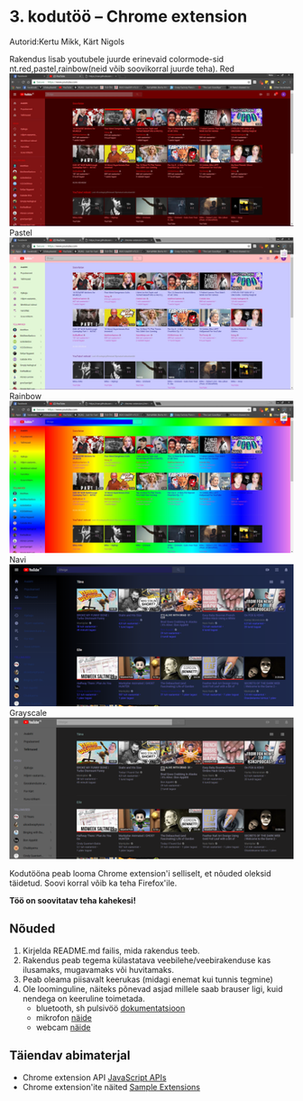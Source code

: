 # 3. kodutöö – Chrome extension
Autorid:Kertu Mikk, Kärt Nigols

Rakendus lisab youtubele juurde erinevaid colormode-sid nt.red,pastel,rainbow(neid võib soovikorral juurde teha).
Red
![screenshot](images/redScreen.JPG "screenshot")
Pastel
![screenshot](images/pastelScreen.JPG "screenshot")
Rainbow
![screenshot](images/rainbowScreen.JPG "screenshot")
Navi
![screenshot](images/NavySC.JPG "screenshot")
Grayscale
![screenshot](images/graySc.JPG "screenshot")

Kodutööna peab looma Chrome extension'i selliselt, et nõuded oleksid täidetud. Soovi korral võib ka teha Firefox'ile.

**Töö on soovitatav teha kahekesi!**

## Nõuded

1. Kirjelda README.md failis, mida rakendus teeb. 
1. Rakendus peab tegema külastatava veebilehe/veebirakenduse kas ilusamaks, mugavamaks või huvitamaks.
1. Peab oleama piisavalt keerukas (midagi enemat kui tunnis tegmine)
1. Ole loominguline, näiteks põnevad asjad millele saab brauser ligi, kuid nendega on keeruline toimetada.
    - bluetooth, sh pulsivöö [dokumentatsioon](https://developers.google.com/web/updates/2015/07/interact-with-ble-devices-on-the-web)
    - mikrofon [näide](https://www.talater.com/annyang/)
    - webcam [näide](https://revealjs.herokuapp.com/#/0/1)

## Täiendav abimaterjal

* Chrome extension API [JavaScript APIs](https://developer.chrome.com/extensions/api_index/)
* Chrome extension'ite näited [Sample Extensions](https://developer.chrome.com/extensions/samples/)